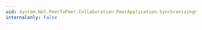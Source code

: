 ```yaml
---
uid: System.Net.PeerToPeer.Collaboration.PeerApplication.SynchronizingObject
internalonly: False
---
```

